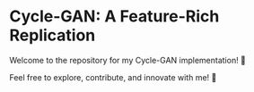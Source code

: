# Cycle-GAN: A Feature-Rich Replication
Welcome to the repository for my Cycle-GAN implementation! 🚀

Feel free to explore, contribute, and innovate with me! 🌟